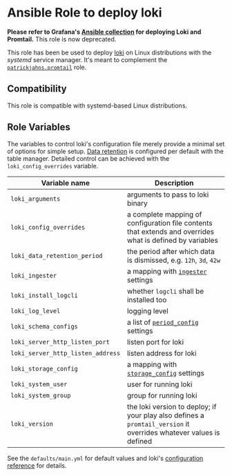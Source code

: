# Ansible Role to deploy loki

**Please refer to Grafana's [Ansible collection](https://galaxy.ansible.com/ui/repo/published/grafana/grafana/)
for deploying Loki and Promtail.** This role is now deprecated.

This role has been be used to deploy [loki](https://github.com/grafana/loki) on
Linux distributions with the *systemd* service manager. It's meant to
complement the [`patrickjahns.promtail`](https://galaxy.ansible.com/patrickjahns/promtail)
role.

## Compatibility

This role is compatible with systemd-based Linux distributions.

## Role Variables

The variables to control loki's configuration file merely provide a minimal
set of options for simple setup.
[Data retention](https://grafana.com/docs/loki/latest/operations/storage/retention/)
is configured per default with the table manager.
Detailed control can be achieved with the `loki_config_overrides` variable.

| Variable name                     | Description                                                                                                        |
| --------------------------------- | ------------------------------------------------------------------------------------------------------------------ |
| `loki_arguments`                  | arguments to pass to loki binary                                                                                   |
| `loki_config_overrides`           | a complete mapping of configuration file contents that extends and overrides what is defined by variables          |
| `loki_data_retention_period`      | the period after which data is dismissed, e.g. `12h`, `3d`, `42w`                                                  |
| `loki_ingester`                   | a mapping with [`ingester`](https://grafana.com/docs/loki/latest/configuration/#ingester) settings                 |
| `loki_install_logcli`             | whether `logcli` shall be installed too                                                                            |
| `loki_log_level`                  | logging level                                                                                                      |
| `loki_schema_configs`             | a list of [`period_config`](https://grafana.com/docs/loki/latest/configuration/#period_config) settings            |
| `loki_server_http_listen_port`    | listen port for loki                                                                                               |
| `loki_server_http_listen_address` | listen address for loki                                                                                            |
| `loki_storage_config`             | a mapping with [`storage_config`](https://grafana.com/docs/loki/latest/configuration/#storage_config) settings     |
| `loki_system_user`                | user for running loki                                                                                              |
| `loki_system_group`               | group for running loki                                                                                             |
| `loki_version`                    | the loki version to deploy; if your play also defines a `promtail_version` it overrides whatever values is defined |

See the `defaults/main.yml` for default values and loki's
[configuration reference](https://grafana.com/docs/loki/latest/configuration/)
for details.

